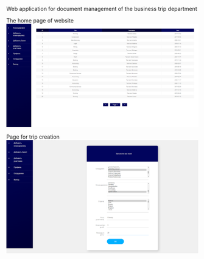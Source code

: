 Web application for document management of the business trip department

The home page of website
![Home page!](docs/home.png)

Page for trip creation
![Trip page!](docs/save.png)
